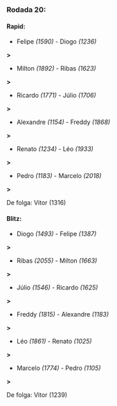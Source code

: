 ### Rodada 20:

#### Rapid:

* Felipe *(1590)*     -     Diogo *(1236)*

 **>** 
* Milton *(1892)*     -     Ribas *(1623)*

 **>** 
* Ricardo *(1771)*     -     Júlio *(1706)*

 **>** 
* Alexandre *(1154)*     -     Freddy *(1868)*

 **>** 
* Renato *(1234)*     -     Léo *(1933)*

 **>** 
* Pedro *(1183)*     -     Marcelo *(2018)*

 **>** 

De folga: Vitor (1316)

#### Blitz:

* Diogo *(1493)*     -     Felipe *(1387)*

 **>** 
* Ribas *(2055)*     -     Milton *(1663)*

 **>** 
* Júlio *(1546)*     -     Ricardo *(1625)*

 **>** 
* Freddy *(1815)*     -     Alexandre *(1183)*

 **>** 
* Léo *(1861)*     -     Renato *(1025)*

 **>** 
* Marcelo *(1774)*     -     Pedro *(1105)*

 **>** 

De folga: Vitor (1239)

